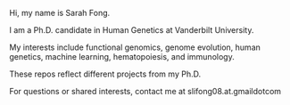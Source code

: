 Hi, my name is Sarah Fong.

I am a Ph.D. candidate in Human Genetics at Vanderbilt University. 

My interests include functional genomics, genome evolution, human genetics, machine learning, hematopoiesis, and immunology. 

These repos reflect different projects from my Ph.D.

For questions or shared interests, contact me at slifong08.at.gmaildotcom
